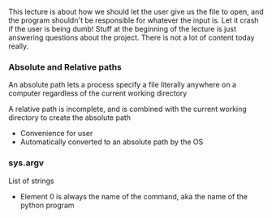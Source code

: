This lecture is about how we should let the user give us the file to open, and the program shouldn't be responsible for whatever the input is. Let it crash if the user is being dumb! Stuff at the beginning of the lecture is just answering questions about the project. There is not a lot of content today really.

### Absolute and Relative paths

An absolute path lets a process specify a file literally anywhere on a computer regardless of the current working directory

A relative path is incomplete, and is combined with the current working directory to create the absolute path
- Convenience for user
- Automatically converted to an absolute path by the OS

### sys.argv

List of strings
- Element 0 is always the name of the command, aka the name of the python program 